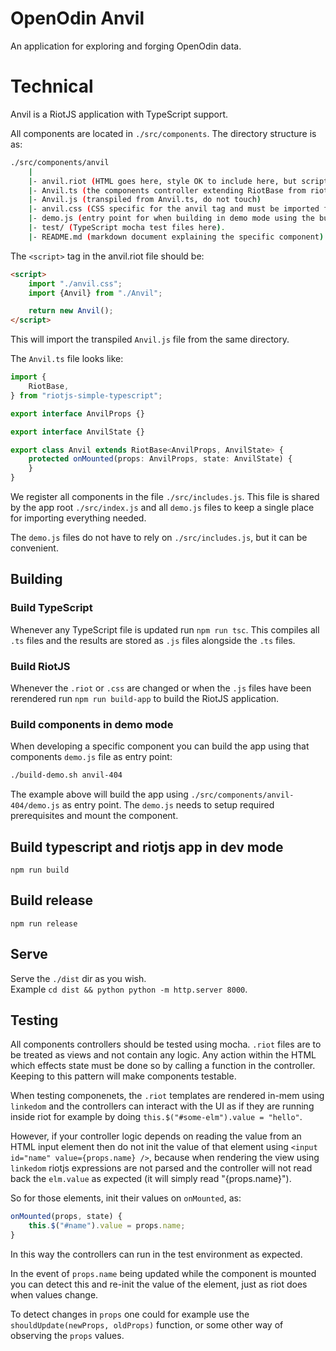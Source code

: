 # OpenOdin Anvil

An application for exploring and forging OpenOdin data.

# Technical
Anvil is a RiotJS application with TypeScript support.

All components are located in `./src/components`. The directory structure is as:  

```sh
./src/components/anvil
    |
    |- anvil.riot (HTML goes here, style OK to include here, but script should only be two-three lines, see below)
    |- Anvil.ts (the components controller extending RiotBase from riotjs-simple-typescript)
    |- Anvil.js (transpiled from Anvil.ts, do not touch)
    |- anvil.css (CSS specific for the anvil tag and must be imported from the .riot file)
    |- demo.js (entry point for when building in demo mode using the build-demo.sh script
    |- test/ (TypeScript mocha test files here).
    |- README.md (markdown document explaining the specific component)
```

The `<script>` tag in the anvil.riot file should be:  

```html
<script>
    import "./anvil.css";
    import {Anvil} from "./Anvil";

    return new Anvil();
</script>
```

This will import the transpiled `Anvil.js` file from the same directory.

The `Anvil.ts` file looks like:  

```ts
import {
    RiotBase,
} from "riotjs-simple-typescript";

export interface AnvilProps {}

export interface AnvilState {}

export class Anvil extends RiotBase<AnvilProps, AnvilState> {
    protected onMounted(props: AnvilProps, state: AnvilState) {
    }
}
```

We register all components in the file `./src/includes.js`. This file is shared by the app root `./src/index.js` and all `demo.js` files to keep a single place for importing everything needed.

The `demo.js` files do not have to rely on `./src/includes.js`, but it can be convenient.

## Building

### Build TypeScript
Whenever any TypeScript file is updated run `npm run tsc`. This compiles all `.ts` files and the results are stored as `.js` files alongside the `.ts` files.

### Build RiotJS
Whenever the `.riot` or `.css` are changed or when the `.js` files have been rerendered run `npm run build-app` to build the RiotJS application.

### Build components in demo mode

When developing a specific component you can build the app using that components `demo.js` file as entry point:  

```sh
./build-demo.sh anvil-404
```

The example above will build the app using `./src/components/anvil-404/demo.js` as entry point. The `demo.js` needs to setup required prerequisites and mount the component.

## Build typescript and riotjs app in dev mode

`npm run build`

## Build release

`npm run release`

## Serve
Serve the `./dist` dir as you wish.  
Example `cd dist && python python -m http.server 8000`.

## Testing
All components controllers should be tested using mocha.
`.riot` files are to be treated as views and not contain any logic. Any action within the HTML
which effects state must be done so by calling a function in the controller. Keeping to this pattern
will make components testable.

When testing componenets, the `.riot` templates are rendered in-mem using `linkedom` and the controllers can interact with the UI as if they are running inside riot for example by doing `this.$("#some-elm").value = "hello"`.

However, if your controller logic depends on reading the value from an HTML input element then do not init the value of that element using `<input id="name" value={props.name} />`, because when rendering the view using `linkedom` riotjs expressions are not parsed and the controller will not read back the `elm.value` as expected (it will simply read "{props.name}").

So for those elements, init their values on `onMounted`, as:  

```js
onMounted(props, state) {
    this.$("#name").value = props.name;
}
```

In this way the controllers can run in the test environment as expected.

In the event of `props.name` being updated while the component is mounted you can detect this and re-init the value of the element, just as riot does when values change.

To detect changes in `props` one could for example use the `shouldUpdate(newProps, oldProps)` function, or some other way of observing the `props` values.
